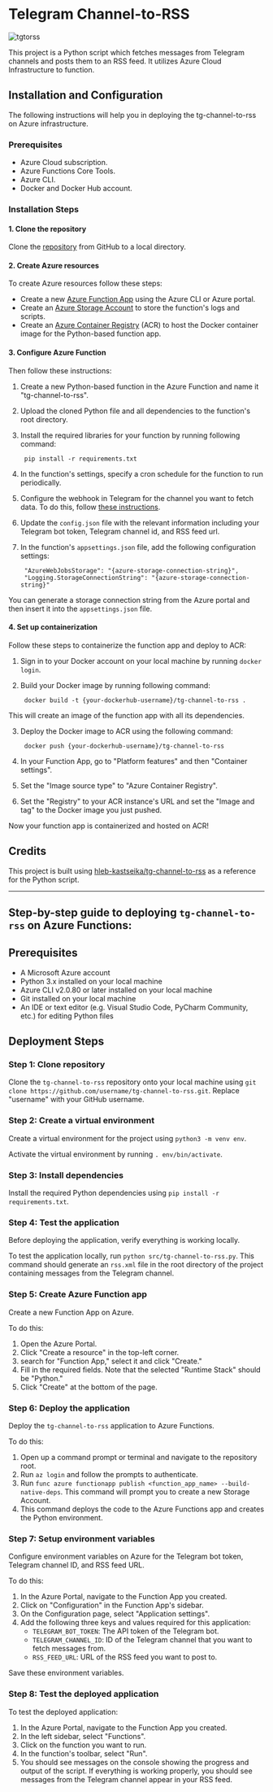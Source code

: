 # Telegram Channel-to-RSS

![tgtorss](https://i.imgur.com/chb0P9O.png)

This project is a Python script which fetches messages from Telegram channels and posts them to an RSS feed. It utilizes Azure Cloud Infrastructure to function.

## Installation and Configuration

The following instructions will help you in deploying the tg-channel-to-rss on Azure infrastructure.

### Prerequisites

* Azure Cloud subscription.
* Azure Functions Core Tools.
* Azure CLI.
* Docker and Docker Hub account.

### Installation Steps

#### 1. Clone the repository

Clone the [repository](https://github.com/hleb-kastseika/tg-channel-to-rss) from GitHub to a local directory.

#### 2. Create Azure resources

To create Azure resources follow these steps:

* Create a new [Azure Function App](https://docs.microsoft.com/en-us/azure/azure-functions/create-first-function-cli-python?tabs=azure-cli%2Cbash%2Cbrowser#azure-cli) using the Azure CLI or Azure portal. 
* Create an [Azure Storage Account](https://docs.microsoft.com/en-us/azure/storage/common/storage-account-create?tabs=azure-portal) to store the function's logs and scripts.
* Create an [Azure Container Registry](https://docs.microsoft.com/en-us/azure/container-registry/container-registry-get-started-azure-cli) (ACR) to host the Docker container image for the Python-based function app.

#### 3. Configure Azure Function

Then follow these instructions:

1. Create a new Python-based function in the Azure Function and name it "tg-channel-to-rss".
2. Upload the cloned Python file and all dependencies to the function's root directory.
3. Install the required libraries for your function by running following command:

        pip install -r requirements.txt

4. In the function's settings, specify a cron schedule for the function to run periodically.
5. Configure the webhook in Telegram for the channel you want to fetch data. To do this, follow [these instructions](https://core.telegram.org/bots/api#setwebhook).
6. Update the `config.json` file with the relevant information including your Telegram bot token, Telegram channel id, and RSS feed url.
7. In the function's `appsettings.json` file, add the following configuration settings:

        "AzureWebJobsStorage": "{azure-storage-connection-string}",
        "Logging.StorageConnectionString": "{azure-storage-connection-string}"

You can generate a storage connection string from the Azure portal and then insert it into the `appsettings.json` file.

#### 4. Set up containerization

Follow these steps to containerize the function app and deploy to ACR:

1. Sign in to your Docker account on your local machine by running `docker login`.
2. Build your Docker image by running following command:

        docker build -t {your-dockerhub-username}/tg-channel-to-rss .

This will create an image of the function app with all its dependencies.

3. Deploy the Docker image to ACR using the following command:

        docker push {your-dockerhub-username}/tg-channel-to-rss

4. In your Function App, go to "Platform features" and then "Container settings".
5. Set the "Image source type" to "Azure Container Registry".
6. Set the "Registry" to your ACR instance's URL and set the "Image and tag" to the Docker image you just pushed.

Now your function app is containerized and hosted on ACR!

## Credits

This project is built using [hleb-kastseika/tg-channel-to-rss](https://github.com/hleb-kastseika/tg-channel-to-rss) as a reference for the Python script.

-------

## Step-by-step guide to deploying `tg-channel-to-rss` on Azure Functions:

## Prerequisites

- A Microsoft Azure account
- Python 3.x installed on your local machine
- Azure CLI v2.0.80 or later installed on your local machine
- Git installed on your local machine
- An IDE or text editor (e.g. Visual Studio Code, PyCharm Community, etc.) for editing Python files

## Deployment Steps

### Step 1: Clone repository

Clone the `tg-channel-to-rss` repository onto your local machine using `git clone https://github.com/username/tg-channel-to-rss.git`. Replace "username" with your GitHub username.

### Step 2: Create a virtual environment

Create a virtual environment for the project using `python3 -m venv env`.

Activate the virtual environment by running `. env/bin/activate`.

### Step 3: Install dependencies

Install the required Python dependencies using `pip install -r requirements.txt`.

### Step 4: Test the application

Before deploying the application, verify everything is working locally.

To test the application locally, run `python src/tg-channel-to-rss.py`. This command should generate an `rss.xml` file in the root directory of the project containing messages from the Telegram channel.

### Step 5: Create Azure Function app

Create a new Function App on Azure.

To do this:
1. Open the Azure Portal.
2. Click "Create a resource" in the top-left corner.
3. search for "Function App," select it and click "Create."
4. Fill in the required fields. Note that the selected "Runtime Stack" should be "Python."
5. Click "Create" at the bottom of the page.

### Step 6: Deploy the application

Deploy the `tg-channel-to-rss` application to Azure Functions.

To do this:
1. Open up a command prompt or terminal and navigate to the repository root.
2. Run `az login` and follow the prompts to authenticate.
3. Run `func azure functionapp publish <function_app_name> --build-native-deps`. This command will prompt you to create a new Storage Account.
4. This command deploys the code to the Azure Functions app and creates the Python environment.

### Step 7: Setup environment variables

Configure environment variables on Azure for the Telegram bot token, Telegram channel ID, and RSS feed URL.

To do this:
1. In the Azure Portal, navigate to the Function App you created.
2. Click on "Configuration" in the Function App's sidebar.
3. On the Configuration page, select "Application settings".
4. Add the following three keys and values required for this application:
    - `TELEGRAM_BOT_TOKEN`: The API token of the Telegram bot.
    - `TELEGRAM_CHANNEL_ID`: ID of the Telegram channel that you want to fetch messages from.
    - `RSS_FEED_URL`: URL of the RSS feed you want to post to.

Save these environment variables.

### Step 8: Test the deployed application

To test the deployed application:

1. In the Azure Portal, navigate to the Function App you created.
2. In the left sidebar, select "Functions".
3. Click on the function you want to run.
4. In the function's toolbar, select "Run".
5. You should see messages on the console showing the progress and output of the script. If everything is working properly, you should see messages from the Telegram channel appear in your RSS feed.
